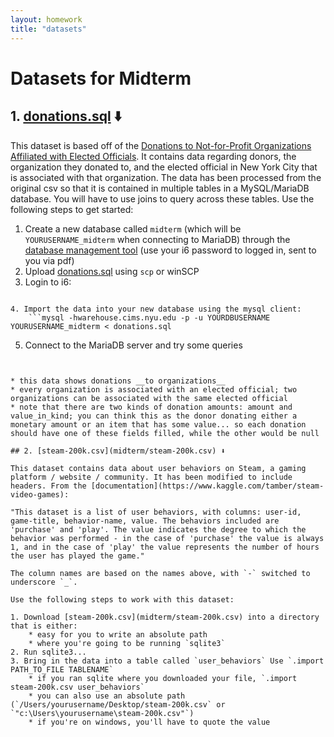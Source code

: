 ```yaml
---
layout: homework
title: "datasets"
---
```


# Datasets for Midterm


## 1. [donations.sql](midterm/donations.sql) ⬇️

This dataset is based off of the [Donations to Not-for-Profit Organizations Affiliated with Elected Officials](https://data.cityofnewyork.us/City-Government/Donations-to-Not-for-Profit-Organizations-Affiliat/dx8z-6nev). It contains data regarding donors, the organization they donated to, and the elected official in New York City that is associated with that organization. The data has been processed from the original csv so that it is contained in multiple tables in a MySQL/MariaDB database. You will have to use joins to query across these tables. Use the following steps to get started:

1. Create a new database called `midterm` (which will be `YOURUSERNAME_midterm` when connecting to MariaDB) through the [database management tool](https://cims.nyu.edu/webapps/databases) (use your i6 password to logged in, sent to you via pdf)
2. Upload [donations.sql](midterm/donations.sql) using `scp` or winSCP
3. Login to i6:
	```ssh YOURUSERNAME@i6.cims.nyu.edu
```
4. Import the data into your new database using the mysql client:
	```mysql -hwarehouse.cims.nyu.edu -p -u YOURDBUSERNAME YOURUSERNAME_midterm < donations.sql
```
5. Connect to the MariaDB server and try some queries
	```mysql -hwarehouse.cims.nyu.edu -p -u YOURDBUSERNAME YOURUSERNAME_midterm
```

* this data shows donations __to organizations__
* every organization is associated with an elected official; two organizations can be associated with the same elected official
* note that there are two kinds of donation amounts: amount and value_in_kind; you can think this as the donor donating either a monetary amount or an item that has some value... so each donation should have one of these fields filled, while the other would be null

## 2. [steam-200k.csv](midterm/steam-200k.csv) ⬇️

This dataset contains data about user behaviors on Steam, a gaming platform / website / community. It has been modified to include headers. From the [documentation](https://www.kaggle.com/tamber/steam-video-games):

"This dataset is a list of user behaviors, with columns: user-id, game-title, behavior-name, value. The behaviors included are 'purchase' and 'play'. The value indicates the degree to which the behavior was performed - in the case of 'purchase' the value is always 1, and in the case of 'play' the value represents the number of hours the user has played the game."

The column names are based on the names above, with `-` switched to underscore `_`.

Use the following steps to work with this dataset:

1. Download [steam-200k.csv](midterm/steam-200k.csv) into a directory that is either:
	* easy for you to write an absolute path
	* where you're going to be running `sqlite3`
2. Run sqlite3...
3. Bring in the data into a table called `user_behaviors` Use `.import PATH_TO_FILE TABLENAME`
	* if you ran sqlite where you downloaded your file, `.import steam-200k.csv user_behaviors`
	* you can also use an absolute path (`/Users/yourusername/Desktop/steam-200k.csv` or `"c:\Users\yourusername\steam-200k.csv"`)
	* if you're on windows, you'll have to quote the value

